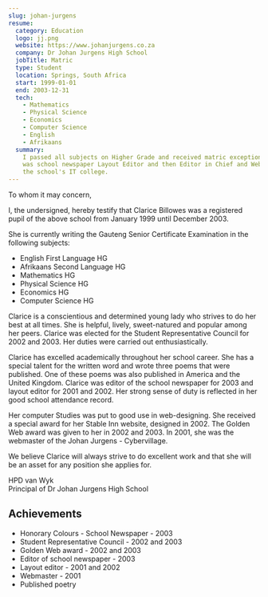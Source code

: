 ```yaml
---
slug: johan-jurgens
resume:
  category: Education
  logo: jj.png
  website: https://www.johanjurgens.co.za
  company: Dr Johan Jurgens High School
  jobTitle: Matric
  type: Student
  location: Springs, South Africa
  start: 1999-01-01
  end: 2003-12-31
  tech:
    - Mathematics
    - Physical Science
    - Economics
    - Computer Science
    - English
    - Afrikaans
  summary:
    I passed all subjects on Higher Grade and received matric exception, represented the student council twice,
    was school newspaper Layout Editor and then Editor in Chief and Webmaster of
    the school's IT college.
---
```


To whom it may concern,

I, the undersigned, hereby testify that Clarice Billowes was a registered pupil of the above school from January 1999 until December 2003.

She is currently writing the Gauteng Senior Certificate Examination in the following subjects:

- English First Language HG
- Afrikaans Second Language HG
- Mathematics HG
- Physical Science HG
- Economics HG
- Computer Science HG

Clarice is a conscientious and determined young lady who strives to do her best at all times.
She is helpful, lively, sweet-natured and popular among her peers.
Clarice was elected for the Student Representative Council for 2002 and 2003.
Her duties were carried out enthusiastically.

Clarice has excelled academically throughout her school career.
She has a special talent for the written word and wrote three poems that were published.
One of these poems was also published in America and the United Kingdom.
Clarice was editor of the school newspaper for 2003 and layout editor for 2001 and 2002.
Her strong sense of duty is reflected in her good school attendance record.

Her computer Studies was put to good use in web-designing.
She received a special award for her Stable Inn website, designed in 2002.
The Golden Web award was given to her in 2002 and 2003.
In 2001, she was the webmaster of the Johan Jurgens - Cybervillage.

We believe Clarice will always strive to do excellent work and that she will be an asset for any position she applies for.

HPD van Wyk\
Principal of Dr Johan Jurgens High School

## Achievements

- Honorary Colours - School Newspaper - 2003
- Student Representative Council - 2002 and 2003
- Golden Web award - 2002 and 2003
- Editor of school newspaper - 2003
- Layout editor - 2001 and 2002
- Webmaster - 2001
- Published poetry
